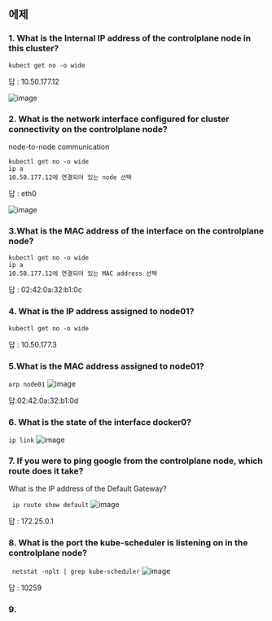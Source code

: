## 에제

### 1. What is the Internal IP address of the controlplane node in this cluster?

```
kubect get no -o wide
```

답 : 10.50.177.12

![image](https://user-images.githubusercontent.com/81672260/173262641-56ef9db6-5145-48fc-b82d-287b4386f0e2.png)


### 2. What is the network interface configured for cluster connectivity on the controlplane node?
node-to-node communication

```
kubectl get no -o wide
ip a
10.50.177.12에 연결되어 있는 node 선택
```
답 : eth0

![image](https://user-images.githubusercontent.com/81672260/173262734-4a685729-8303-4ac8-a2dd-05566bac46fb.png)


### 3.What is the MAC address of the interface on the controlplane node?
```
kubectl get no -o wide
ip a
10.50.177.12에 연결되어 있는 MAC address 선택
```
답 : 02:42:0a:32:b1:0c

### 4. What is the IP address assigned to node01?

```
kubectl get no -o wide
```

답 : 10.50.177.3

### 5.What is the MAC address assigned to node01?

`arp node01`
![image](https://user-images.githubusercontent.com/81672260/173262850-b2da826d-30c7-402d-ad1f-cba5d80e38e1.png)


답:02:42:0a:32:b1:0d

### 6. What is the state of the interface docker0?
`ip link`
![image](https://user-images.githubusercontent.com/81672260/173263011-e8921ef9-27fa-4aae-8827-660458fdaead.png)

### 7. If you were to ping google from the controlplane node, which route does it take?
What is the IP address of the Default Gateway?

` ip route show default`
![image](https://user-images.githubusercontent.com/81672260/173263182-f294ef59-99f6-46dd-a304-aca14dd33c70.png)

답 : 172.25.0.1


### 8. What is the port the kube-scheduler is listening on in the controlplane node?

` netstat -nplt | grep kube-scheduler`
![image](https://user-images.githubusercontent.com/81672260/173263306-4f37a5be-7f4f-44a3-a92f-9ac73206b17f.png)

답 : 10259

### 9.

